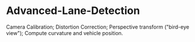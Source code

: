 # Advanced-Lane-Detection
Camera Calibration; Distortion Correction; Perspective transform ("bird-eye view"); Compute curvature and vehicle position.
